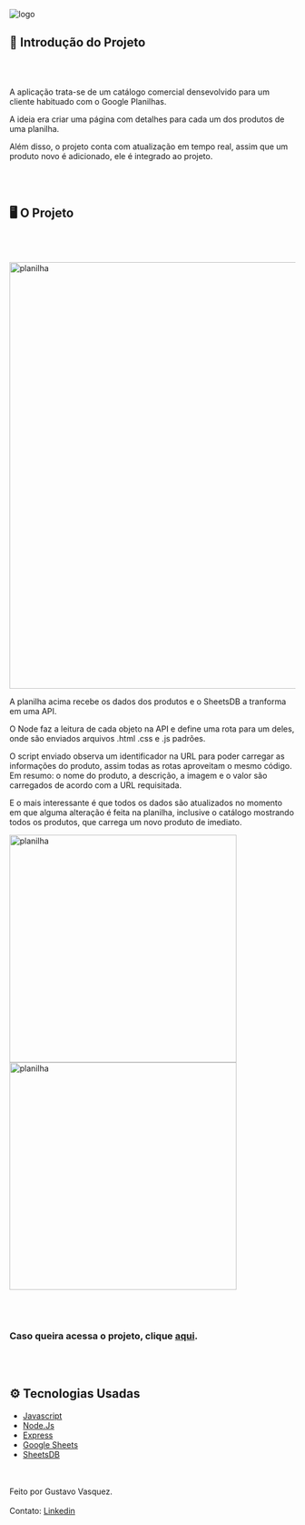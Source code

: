 ![logo](https://user-images.githubusercontent.com/78443398/146002241-dc9adf95-b60b-4568-a793-8ebeca5b8939.png)

## 📄 Introdução do Projeto
<br/><br/>

A aplicação trata-se de um catálogo comercial densevolvido para um cliente habituado com o Google Planilhas.

A ideia era criar uma página com detalhes para cada um dos produtos de uma planilha.

Além disso, o projeto conta com atualização em tempo real, assim que um produto novo é adicionado, ele é integrado ao projeto.

<br/><br/>
## 🖥 O Projeto
<br/><br/>

 <img src="https://user-images.githubusercontent.com/78443398/146037286-b9454216-73db-4da1-b0d1-38d5388f8863.png" alt="planilha" width="750">

A planilha acima recebe os dados dos produtos e o SheetsDB a tranforma em uma API.

O Node faz a leitura de cada objeto na API e define uma rota para um deles, onde são enviados arquivos .html .css e .js padrões.

O script enviado observa um identificador na URL para poder carregar as informações do produto, assim todas as rotas aproveitam o mesmo código.
Em resumo: o nome do produto, a descrição, a imagem e o valor são carregados de acordo com a URL requisitada.

E o mais interessante é que todos os dados são atualizados no momento em que alguma alteração é feita na planilha, inclusive o catálogo mostrando todos os produtos, que carrega um novo produto de imediato.

<div>
 <img src="https://user-images.githubusercontent.com/78443398/146038998-b7470ade-fe9b-4b62-bb10-26d8768e79d7.png" alt="planilha" width="400">
 <img src="https://user-images.githubusercontent.com/78443398/146039520-b11f815f-93f1-4e12-b64b-6f019b5efeee.png" alt="planilha" width="400">
</div>

<br/><br/>
### Caso queira acessa o projeto, clique [aqui](https://catalogo-semear-shop.herokuapp.com/).
<br/><br/>
## ⚙ Tecnologias Usadas

- [Javascript](https://www.javascript.com/)
- [Node.Js](https://nodejs.org/pt-br/)
- [Express](https://expressjs.com/pt-br/)
- [Google Sheets](https://docs.google.com/spreadsheets/u/0/)
- [SheetsDB](https://sheetdb.io/)

<br/><br/>
Feito por Gustavo Vasquez.<br/><br/>
Contato: [Linkedin](https://www.linkedin.com/in/gustavo-vasquez-480753143/)
